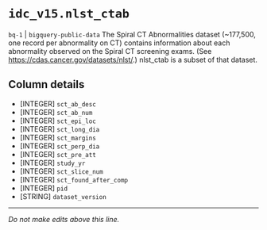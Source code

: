 # `idc_v15.nlst_ctab`
`bq-1` | `bigquery-public-data`
The Spiral CT Abnormalities dataset (~177,500, one record per abnormality on CT) contains information about each abnormality observed on the Spiral CT screening exams. (See https://cdas.cancer.gov/datasets/nlst/.) nlst_ctab is a subset of that dataset. 

## Column details
* [INTEGER]   `sct_ab_desc`
* [INTEGER]   `sct_ab_num`
* [INTEGER]   `sct_epi_loc`
* [INTEGER]   `sct_long_dia`
* [INTEGER]   `sct_margins`
* [INTEGER]   `sct_perp_dia`
* [INTEGER]   `sct_pre_att`
* [INTEGER]   `study_yr`
* [INTEGER]   `sct_slice_num`
* [INTEGER]   `sct_found_after_comp`
* [INTEGER]   `pid`
* [STRING]    `dataset_version`

-------------------------------------------------------------------------------
*Do not make edits above this line.*
